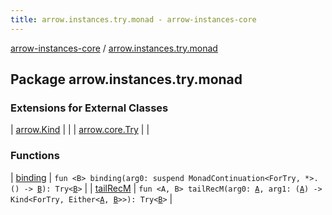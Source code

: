 ```yaml
---
title: arrow.instances.try.monad - arrow-instances-core
---
```


[arrow-instances-core](../index.html) / [arrow.instances.try.monad](./index.html)

## Package arrow.instances.try.monad

### Extensions for External Classes

| [arrow.Kind](arrow.-kind/index.html) |  |
| [arrow.core.Try](arrow.core.-try/index.html) |  |

### Functions

| [binding](binding.html) | `fun <B> binding(arg0: suspend MonadContinuation<ForTry, *>.() -> `[`B`](binding.html#B)`): Try<`[`B`](binding.html#B)`>` |
| [tailRecM](tail-rec-m.html) | `fun <A, B> tailRecM(arg0: `[`A`](tail-rec-m.html#A)`, arg1: (`[`A`](tail-rec-m.html#A)`) -> Kind<ForTry, Either<`[`A`](tail-rec-m.html#A)`, `[`B`](tail-rec-m.html#B)`>>): Try<`[`B`](tail-rec-m.html#B)`>` |

